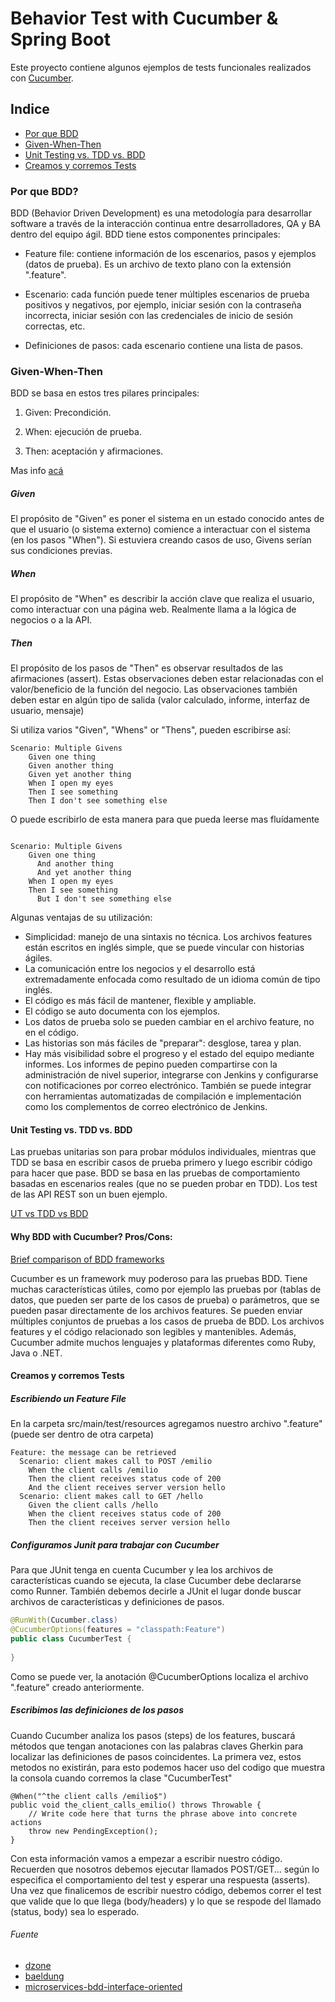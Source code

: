 # Behavior Test with Cucumber & Spring Boot

Este proyecto contiene algunos ejemplos de tests funcionales realizados con [Cucumber](https://cucumber.io/).

## Indice

* [Por que BDD](#Por-que-BDD)
* [Given-When-Then](#Given-When-Then)
* [Unit Testing vs. TDD vs. BDD](#Unit-Testing-vs.-TDD-vs.-BDD)
* [Creamos y corremos Tests](#Creamos-y-corremos-Tests)

### Por que BDD?
BDD (Behavior Driven Development) es una metodología para desarrollar software a través de la interacción continua entre desarrolladores, QA y BA dentro del equipo ágil. 
BDD tiene estos componentes principales:

- Feature file: contiene información de los escenarios, pasos y ejemplos (datos de prueba). Es un archivo de texto plano con la extensión ".feature".

- Escenario: cada función puede tener múltiples escenarios de prueba positivos y negativos, por ejemplo, iniciar sesión con la contraseña incorrecta, iniciar sesión con las credenciales de inicio de sesión correctas, etc.

- Definiciones de pasos: cada escenario contiene una lista de pasos.

### Given-When-Then
BDD se basa en estos tres pilares principales:

1. Given: Precondición.

2. When: ejecución de prueba.

3. Then: aceptación y afirmaciones.

Mas info [acá](https://github.com/cucumber/cucumber/wiki/Given-When-Then)

##### Given
El propósito de "Given" es poner el sistema en un estado conocido antes de que el usuario (o sistema externo) comience a interactuar con el sistema (en los pasos "When"). Si estuviera creando casos de uso, Givens serían sus condiciones previas.

##### When
El propósito de "When" es describir la acción clave que realiza el usuario, como interactuar con una página web. Realmente llama a la lógica de negocios o a la API.

##### Then
El propósito de los pasos de "Then" es observar resultados de las afirmaciones (assert). Estas observaciones deben estar relacionadas con el valor/beneficio de la función del negocio. Las observaciones también deben estar en algún tipo de salida (valor calculado, informe, interfaz de usuario, mensaje)

Si utiliza varios "Given", "Whens" or "Thens", pueden escribirse así:

````
Scenario: Multiple Givens
    Given one thing
    Given another thing
    Given yet another thing
    When I open my eyes
    Then I see something
    Then I don't see something else
````

O puede escribirlo de esta manera para que pueda leerse mas fluídamente

````

Scenario: Multiple Givens
    Given one thing
      And another thing
      And yet another thing
    When I open my eyes
    Then I see something
      But I don't see something else
````
Algunas ventajas de su utilización:
- Simplicidad: manejo de una sintaxis no técnica. Los archivos features están escritos en inglés simple, que se puede vincular con historias ágiles.
- La comunicación entre los negocios y el desarrollo está extremadamente enfocada como resultado de un idioma común de tipo inglés.
- El código es más fácil de mantener, flexible y ampliable.
- El código se auto documenta con los ejemplos.
- Los datos de prueba solo se pueden cambiar en el archivo feature, no en el código.
- Las historias son más fáciles de "preparar": desglose, tarea y plan.
- Hay más visibilidad sobre el progreso y el estado del equipo mediante informes. Los informes de pepino pueden compartirse con la administración de nivel superior, integrarse con Jenkins y configurarse con notificaciones por correo electrónico. También se puede integrar con herramientas automatizadas de compilación e implementación como los complementos de correo electrónico de Jenkins.

#### Unit Testing vs. TDD vs. BDD
Las pruebas unitarias son para probar módulos individuales, mientras que TDD se basa en escribir casos de prueba primero y luego escribir código para hacer que pase. BDD se basa en las pruebas de comportamiento basadas en escenarios reales (que no se pueden probar en TDD). Los test de las API REST son un buen ejemplo.

[UT vs TDD vs BDD](https://codeutopia.net/blog/2015/03/01/unit-testing-tdd-and-bdd/) 

#### Why BDD with Cucumber? Pros/Cons:  

[Brief comparison of BDD frameworks](https://dzone.com/articles/brief-comparison-bdd)

Cucumber es un framework muy poderoso para las pruebas BDD. Tiene muchas características útiles, como por ejemplo las pruebas por (tablas de datos, que pueden ser parte de los casos de prueba) o parámetros, que se pueden pasar directamente de los archivos features. Se pueden enviar múltiples conjuntos de pruebas a los casos de prueba de BDD. Los archivos features y el código relacionado son legibles y mantenibles. Además, Cucumber admite muchos lenguajes y plataformas diferentes como Ruby, Java o .NET.

#### Creamos y corremos Tests

##### Escribiendo un **Feature File**
En la carpeta src/main/test/resources agregamos nuestro archivo ".feature" (puede ser dentro de otra carpeta)

````
Feature: the message can be retrieved
  Scenario: client makes call to POST /emilio
    When the client calls /emilio
    Then the client receives status code of 200
    And the client receives server version hello
  Scenario: client makes call to GET /hello
    Given the client calls /hello
    When the client receives status code of 200
    Then the client receives server version hello
````

##### Configuramos Junit para trabajar con Cucumber
Para que JUnit tenga en cuenta Cucumber y lea los archivos de características cuando se ejecuta, la clase Cucumber debe declararse como Runner. También debemos decirle a JUnit el lugar donde buscar archivos de características y definiciones de pasos.

````java
@RunWith(Cucumber.class)
@CucumberOptions(features = "classpath:Feature")
public class CucumberTest {
     
}
````
Como se puede ver, la anotación  @CucumberOptions localiza el archivo ".feature" creado anteriormente.

##### Escribimos las definiciones de los pasos
Cuando Cucumber analiza los pasos (steps) de los features, buscará métodos que tengan anotaciones con las palabras claves Gherkin para localizar las definiciones de pasos coincidentes.
La primera vez, estos metodos no existirán, para esto podemos hacer uso del codigo que muestra la consola cuando corremos la clase "CucumberTest"

````
@When("^the client calls /emilio$")
public void the_client_calls_emilio() throws Throwable {
    // Write code here that turns the phrase above into concrete actions
    throw new PendingException();
}
````
Con esta información vamos a empezar a escribir nuestro código. 
Recuerden que nosotros debemos ejecutar llamados POST/GET... según lo especifica el comportamiento del test y esperar una respuesta (asserts). Una vez que finalicemos de escribir nuestro código, debemos correr el test que valide que lo que llega (body/headers) y lo que se respode del llamado (status, body) sea lo esperado.


###### Fuente

* [dzone](https://dzone.com/articles/microservices-test-automation-bdd-with-cucumber-jv)
* [baeldung](https://www.baeldung.com/cucumber-rest-api-testing)
* [microservices-bdd-interface-oriented](https://www.infoq.com/articles/microservices-bdd-interface-oriented/)



